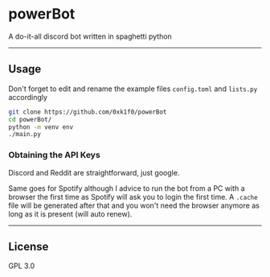 # powerBot

A do-it-all discord bot written in spaghetti python

---

## Usage

Don't forget to edit and rename the example files `config.toml` and `lists.py` accordingly

```bash
git clone https://github.com/0xk1f0/powerBot
cd powerBot/
python -m venv env
./main.py
```

### Obtaining the API Keys

Discord and Reddit are straightforward, just google.

Same goes for Spotify although I advice to run the bot from a PC with a browser the first time as Spotify will ask you to login the first time.
A `.cache` file will be generated after that and you won't need the browser anymore as long as it is present (will auto renew).

---

## License

GPL 3.0
